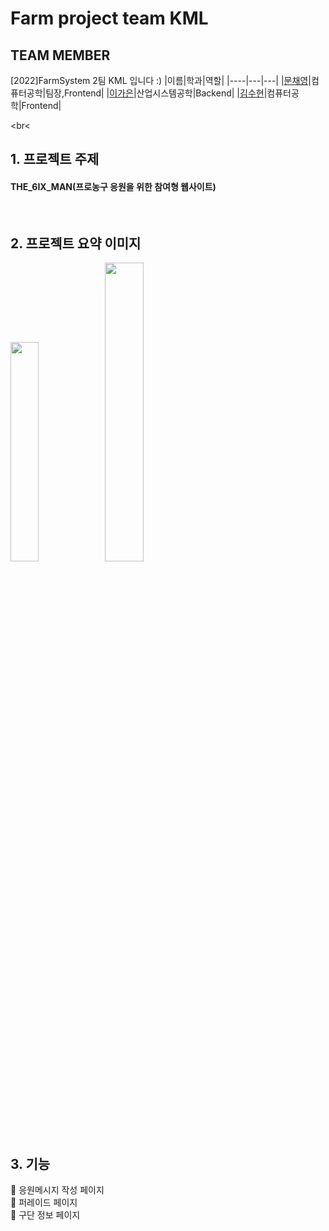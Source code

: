 # Farm project team KML

## TEAM MEMBER

[2022]FarmSystem 2팀 KML 입니다 :)
|이름|학과|역할|
|----|---|---|
|[문채영](https://github.com/bbabbi)|컴퓨터공학|팀장,Frontend|
|[이가은](https://github.com/gaeun5744)|산업시스템공학|Backend|
|[김수현](https://github.com/gitsuhyun)|컴퓨터공학|Frontend|

<br<

## 1. 프로젝트 주제
<div>
<h4> THE_6IX_MAN(프로농구 응원을 위한 참여형 웹사이트)
</div>
<br>
  
## 2. 프로젝트 요약 이미지
<img src="https://user-images.githubusercontent.com/92314556/215334685-0fa1b44d-73d2-4fbf-8038-403727d016d2.png" width=30%/><img src="https://user-images.githubusercontent.com/92314556/215334930-61103f5d-70af-4977-a7c9-34344fb13d1e.png" width=35%/>

<br>

## 3. 기능 
📍 응원메시지 작성 페이지
<br>
📍 퍼레이드 페이지
<br>
📍 구단 정보 페이지
